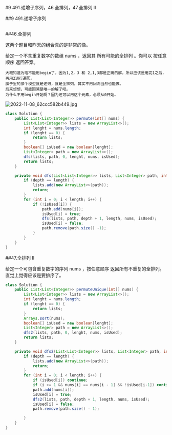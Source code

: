 #9 491.递增子序列，46.全排列，47.全排列 II

##9 491.递增子序列



```java


```
##46.全排列

这两个题目和昨天的组合真的是非常的像。

给定一个不含重复数字的数组 nums ，返回其 所有可能的全排列 。你可以 按任意顺序 返回答案。

	大概知道为啥不能用begin了，因为1,2，3 和 2,1,3都是正确的解，所以应该是用完1之后，再用2进行遍历。
	脑子里的那个模型就是递归，就是全排列。其实不用回溯当然也能做。
	后来想想，可能回溯是唯一的解了吧。
	为什么不用begin开始啊？因为还可以用这个元素，必须从0开始。

![2022-11-08_62ccc582b449.jpg](https://cdn.jsdelivr.net/gh/EricYuan1201/img/2022-11-08_fb5c3aff34ec.jpg)


```java
class Solution {
    public List<List<Integer>> permute(int[] nums) {
        List<List<Integer>> lists = new ArrayList<>();
        int lenght = nums.length;
        if (lenght == 0) {
            return lists;
        }
        boolean[] isUsed = new boolean[lenght];
        List<Integer> path = new ArrayList<>();
        dfs(lists, path, 0, lenght, nums, isUsed);
        return lists;
    }

    private void dfs(List<List<Integer>> lists, List<Integer> path, int depth, int length, int[] nums, boolean[] isUsed) {
        if (depth == length) {
            lists.add(new ArrayList<>(path));
            return;
        }
        for (int i = 0; i < length; i++) {
            if (!isUsed[i]) {
                path.add(nums[i]);
                isUsed[i] = true;
                dfs(lists, path, depth + 1, length, nums, isUsed);
                isUsed[i] = false;
                path.remove(path.size() -1);
            }
        }
    }
}

```
##47.全排列 II

给定一个可包含重复数字的序列 nums ，按任意顺序 返回所有不重复的全排列。
直觉上觉得应该是要排序了。



```java
class Solution {
    public List<List<Integer>> permuteUnique(int[] nums) {
        List<List<Integer>> lists = new ArrayList<>();
        int lenght = nums.length;
        if (lenght == 0) {
            return lists;
        }
        Arrays.sort(nums);
        boolean[] isUsed = new boolean[lenght];
        List<Integer> path = new ArrayList<>();
        dfs2(lists, path, 0, lenght, nums, isUsed);
        return lists;
    }

    private void dfs2(List<List<Integer>> lists, List<Integer> path, int depth, int length, int[] nums, boolean[] isUsed) {
        if (depth == length) {
            lists.add(new ArrayList<>(path));
            return;
        }
        for (int i = 0; i < length; i++) {
            if (isUsed[i]) continue;
            if (i >= 1 && nums[i] == nums[i - 1] && !isUsed[i-1]) continue;
            path.add(nums[i]);
            isUsed[i] = true;
            dfs2(lists, path, depth + 1, length, nums, isUsed);
            isUsed[i] = false;
            path.remove(path.size() - 1);

        }
    }
}

```

